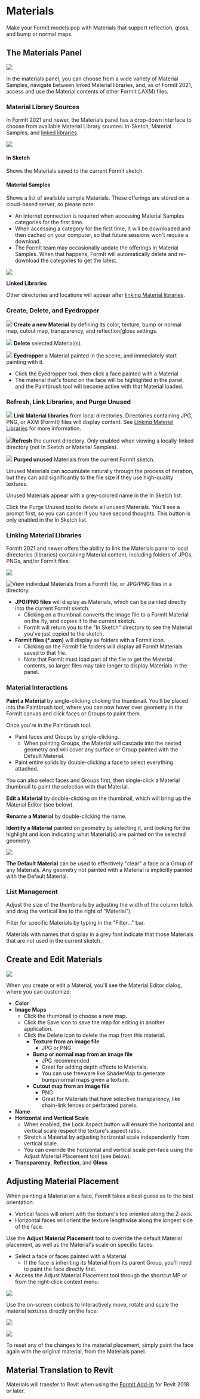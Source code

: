 # Materials

Make your FormIt models pop with Materials that support reflection, gloss, and bump or normal maps.

## The Materials Panel

![](<../.gitbook/assets/materials-sample-category (2) (1).png>)

In the materials panel, you can choose from a wide variety of Material Samples, navigate between linked Material libraries, and, as of FormIt 2021, access and use the Material contents of other FormIt (.AXM) files.

### Material Library Sources

In FormIt 2021 and newer, the Materials panel has a drop-down interface to choose from available Material Library sources: In-Sketch, Material Samples, and [linked libraries](https://windows.help.formit.autodesk.com/tool-library/materials#linking-material-libraries).

![](<../.gitbook/assets/materials-directory-picker (1).png>)

#### In Sketch

Shows the Materials saved to the current FormIt sketch.

#### Material Samples

Shows a list of available sample Materials. These offerings are stored on a cloud-based server, so please note:

* An internet connection is required when accessing Material Samples categories for the first time.
* When accessing a category for the first time, it will be downloaded and then cached on your computer, so that future sessions won't require a download.
* The FormIt team may occasionally update the offerings in Material Samples. When that happens, FormIt will automatically delete and re-download the categories to get the latest.

![](../.gitbook/assets/materials-samples\_original.png)

**Linked Libraries**

Other directories and locations will appear after [linking Material libraries](https://windows.help.formit.autodesk.com/tool-library/materials#linking-material-libraries).

### Create, Delete, and Eyedropper

![](../.gitbook/assets/materials\_add.PNG) **Create a new Material** by defining its color, texture, bump or normal map, cutout map, transparency, and reflection/gloss settings.

![](<../.gitbook/assets/materials\_delete (1).PNG>) **Delete** selected Material(s).

![](../.gitbook/assets/materials\_eyedropper.PNG) **Eyedropper** a Material painted in the scene, and immediately start painting with it.

* Click the Eyedropper tool, then click a face painted with a Material
* The material that's found on the face will be highlighted in the panel, and the Paintbrush tool will become active with that Material loaded.

### Refresh, Link Libraries, and Purge Unused

![](../.gitbook/assets/materials-link.png) **Link Material libraries** from local directories. Directories containing JPG, PNG, or AXM (FormIt) files will display content. See [Linking Material Libraries](https://windows.help.formit.autodesk.com/tool-library/materials#linking-material-libraries) for more information.

![](../.gitbook/assets/materials-refresh.png)**Refresh** the current directory. Only enabled when viewing a locally-linked directory (not In Sketch or Material Samples).

![](../.gitbook/assets/materials-purge.png) **Purged unused** Materials from the current FormIt sketch.

Unused Materials can accumulate naturally through the process of iteration, but they can add significantly to the file size if they use high-quality textures.

Unused Materials appear with a grey-colored name in the In Sketch list.

Click the Purge Unused tool to delete all unused Materials. You'll see a prompt first, so you can cancel if you have second thoughts. This button is only enabled in the In Sketch list.

### Linking Material Libraries

FormIt 2021 and newer offers the ability to link the Materials panel to local directories (libraries) containing Material content, including folders of JPGs, PNGs, and/or FormIt files:

![](../.gitbook/assets/materials-axms.png)

![View individual Materials from a FormIt file, or JPG/PNG files in a directory.](../.gitbook/assets/materials-axm-content.png)

* **JPG/PNG files** will display as Materials, which can be painted directly into the current FormIt sketch.
  * Clicking on a thumbnail converts the image file to a FormIt Material on the fly, and copies it to the current sketch.
  * FormIt will return you to the "In Sketch" directory to see the Material you've just copied to the sketch.
* **FormIt files (\*.axm)** will display as folders with a FormIt icon.
  * Clicking on the FormIt file folders will display all FormIt Materials saved to that file.
  * Note that FormIt must load part of the file to get the Material contents, so larger files may take longer to display Materials in the panel.

### Material Interactions

**Paint a Material** by single-clicking clicking the thumbnail. You'll be placed into the Paintbrush tool, where you can now hover over geometry in the FormIt canvas and click faces or Groups to paint them.

Once you're in the Paintbrush tool:

* Paint faces and Groups by single-clicking.
  * When painting Groups, the Material will cascade into the nested geometry and will cover any surface or Group painted with the Default Material.
* Paint entire solids by double-clicking a face to select everything attached.

You can also select faces and Groups first, then single-click a Material thumbnail to paint the selection with that Material.

**Edit a Material** by double-clicking on the thumbnail, which will bring up the Material Editor (see below).

**Rename a Material** by double-clicking the name.

**Identify a Material** painted on geometry by selecting it, and looking for the highlight and icon indicating what Material(s) are painted on the selected geometry.

![](../.gitbook/assets/material\_selected.png)

**The Default Material** can be used to effectively "clear" a face or a Group of any Materials. Any geometry not painted with a Material is implicitly painted with the Default Material.

### List Management

Adjust the size of the thumbnails by adjusting the width of the column (click and drag the vertical line to the right of "Material").

Filter for specific Materials by typing in the "Filter..." bar.

Materials with names that display in a grey font indicate that those Materials that are not used in the current sketch.

## Create and Edit Materials

![](<../.gitbook/assets/materials-editor (1).png>)

When you create or edit a Material, you'll see the Material Editor dialog, where you can customize:

* **Color**
* **Image Maps**
  * Click the thumbnail to choose a new map.
  * Click the Save icon to save the map for editing in another application.
  * Click the Delete icon to delete the map from this material.
    * **Texture from an image file**
      * JPG or PNG
    * **Bump or normal map from an image file**
      * JPG recommended
      * Great for adding depth effects to Materials.
      * You can use freeware like ShaderMap to generate bump/normal maps given a texture.
    * **Cutout map from an image file**
      * PNG
      * Great for Materials that have selective transparency, like chain-link fences or perforated panels.
* **Name**
* **Horizontal and Vertical Scale**
  * When enabled, the Lock Aspect button will ensure the horizontal and vertical scale respect the texture's aspect ratio.
  * Stretch a Material by adjusting horizontal scale independently from vertical scale.
  * You can override the horizontal and vertical scale per-face using the Adjust Material Placement tool (see below).
* **Transparency**, **Reflection**, and **Gloss**

## Adjusting Material Placement

When painting a Material on a face, FormIt takes a best guess as to the best orientation:

* Vertical faces will orient with the texture's top oriented along the Z-axis.
* Horizontal faces will orient the texture lengthwise along the longest side of the face.

Use the **Adjust Material Placement** tool to override the default Material placement, as well as the Material's scale on specific faces:

* Select a face or faces painted with a Material
  * If the face is inheriting its Material from its parent Group, you'll need to paint the face directly first.
* Access the Adjust Material Placement tool through the shortcut MP or from the right-click context menu:

![](../.gitbook/assets/adjust-material-placement.png)

Use the on-screen controls to interactively move, rotate and scale the material textures directly on the face:

![](../.gitbook/assets/materialplacement.gif)

![](../.gitbook/assets/adjust-material-placement.gif)

To reset any of the changes to the material placement, simply paint the face again with the original material, from the Materials panel.

## Material Translation to Revit

Materials will transfer to Revit when using the [FormIt Add-In](https://formit.autodesk.com/page/formit-revit) for Revit 2018 or later.
